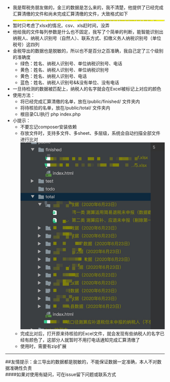 

- 我是帮税务朋友做的，金三的数据是怎么来的，我不清楚，他提供了已经完成汇算清缴的文件和尚未完成汇算清缴的文件，大致格式如下 
![img](./doc/1593019432270.jpg)
- 暂时只考虑了xlsx的情况，csv、xls赶时间，没弄  
- 他给我的文件每列参数是什么也不固定，我写了个简单的判断，能智能识别出纳税人、纳税人识别号（自然人）、联系方式、扣缴义务人纳税识别号（单位税号）这四列
- 金税导出的数据也是脱敏的，所以也不是百分之百准确，我自己定了三个级别的准确度  
    - 绿色：姓名、纳税人识别号、单位纳税识别号、电话
    - 黄色：姓名、纳税人识别号、单位纳税识别号  
    - 黄色：姓名、纳税人识别号、电话  
    - 蓝色：姓名、纳税人识别号&&没有单位、没有电话  
- 一旦待检测的数据被匹配上，纳税人的名字就会在Excel被标记上对应的颜色
- 使用方法：
    - 将已经完成汇算清缴的名单，放在/public/finished/ 文件夹内
    - 将待核验的名单，放在/public/total/ 文件夹内
    - 根目录CLI执行 php index.php
- 小提示：
    - 不要忘记composer安装依赖
    - 存放文件时，支持多文件、多sheet、多层级，系统会自动扫描全部文件进行比对
    ![img](./doc/1593019545903.jpg)
    - 完成比对后，打开原来待核验的Excel文件，就会发现有些纳税人的名字已经有颜色了，这部分人就暂时不用打电话通知完成汇算清缴了
    - 使用时，需要有zip扩展
---
##友情提示：金三导出的数据都是脱敏的，不能保证数据一定准确，本人不对数据准确性负责  
####如果对使用有疑问，可在issue留下问题或联系方式  